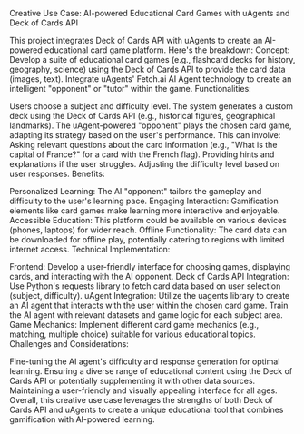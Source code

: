 Creative Use Case: AI-powered Educational Card Games with uAgents and Deck of Cards API

This project integrates Deck of Cards API with uAgents to create an AI-powered educational card game platform. Here's the breakdown:
Concept:
Develop a suite of educational card games (e.g., flashcard decks for history, geography, science) using the Deck of Cards API to provide the card data (images, text).
Integrate uAgents' Fetch.ai AI Agent technology to create an intelligent "opponent" or "tutor" within the game.
Functionalities:

Users choose a subject and difficulty level.
The system generates a custom deck using the Deck of Cards API (e.g., historical figures, geographical landmarks).
The uAgent-powered "opponent" plays the chosen card game, adapting its strategy based on the user's performance. This can involve:
Asking relevant questions about the card information (e.g., "What is the capital of France?" for a card with the French flag).
Providing hints and explanations if the user struggles.
Adjusting the difficulty level based on user responses.
Benefits:

Personalized Learning: The AI "opponent" tailors the gameplay and difficulty to the user's learning pace.
Engaging Interaction: Gamification elements like card games make learning more interactive and enjoyable.
Accessible Education: This platform could be available on various devices (phones, laptops) for wider reach.
Offline Functionality: The card data can be downloaded for offline play, potentially catering to regions with limited internet access.
Technical Implementation:

Frontend: Develop a user-friendly interface for choosing games, displaying cards, and interacting with the AI opponent.
Deck of Cards API Integration: Use Python's requests library to fetch card data based on user selection (subject, difficulty).
uAgent Integration: Utilize the uagents library to create an AI agent that interacts with the user within the chosen card game.
Train the AI agent with relevant datasets and game logic for each subject area.
Game Mechanics: Implement different card game mechanics (e.g., matching, multiple choice) suitable for various educational topics.
Challenges and Considerations:

Fine-tuning the AI agent's difficulty and response generation for optimal learning.
Ensuring a diverse range of educational content using the Deck of Cards API or potentially supplementing it with other data sources.
Maintaining a user-friendly and visually appealing interface for all ages.
Overall, this creative use case leverages the strengths of both Deck of Cards API and uAgents to create a unique educational tool that combines gamification with AI-powered learning.

